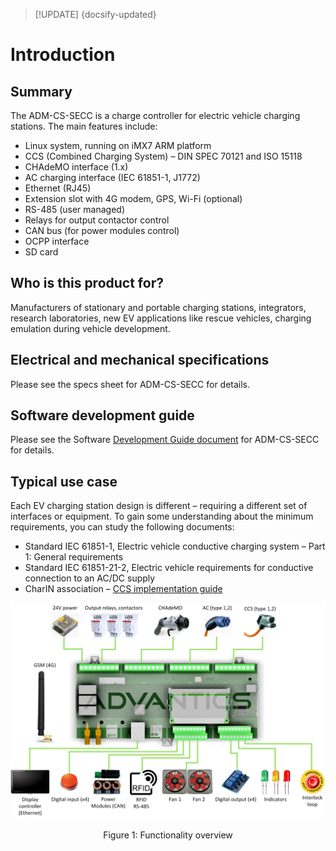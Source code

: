 > [!UPDATE] {docsify-updated}
# Introduction

## Summary

The ADM-CS-SECC is a charge controller for electric vehicle charging stations. The main features include:
- Linux system, running on iMX7 ARM platform
- CCS (Combined Charging System) – DIN SPEC 70121 and ISO 15118
- CHAdeMO interface (1.x)
- AC charging interface (IEC 61851-1, J1772)
- Ethernet (RJ45)
- Extension slot with 4G modem, GPS, Wi-Fi (optional)
- RS-485 (user managed)
- Relays for output contactor control
- CAN bus (for power modules control)
- OCPP interface
- SD card

## Who is this product for?

Manufacturers of stationary and portable charging stations, integrators, research laboratories, new EV applications like rescue vehicles, charging emulation during vehicle development.

## Electrical and mechanical specifications

Please see the specs sheet for ADM-CS-SECC for details.

## Software development guide

Please see the Software [Development Guide document](sys3_user/README.md) for ADM-CS-SECC for details.

## Typical use case

Each EV charging station design is different – requiring a different set of interfaces or equipment. To gain some understanding about the minimum requirements, you can study the following documents:
- Standard IEC 61851-1, Electric vehicle conductive charging system – Part 1: General requirements
- Standard IEC 61851-21-2, Electric vehicle requirements for conductive connection to an AC/DC supply
- CharIN association – [CCS implementation guide](https://www.charinev.org/ccs-at-a-glance/ccs-implementation-guideline/)

<div class="bigger-1000">

![Functionality overview](images/functionalities.jpg "Functionality overview")
</div>
<figcaption style="text-align: center">Figure 1: Functionality overview</figcaption>
